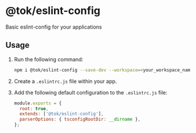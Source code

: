 # @tok/eslint-config

Basic eslint-config for your applications

## Usage

1. Run the following command:

   ```bash
   npm i @tok/eslint-config --save-dev --workspace=<your_workspace_name>
   ```

2. Create a `.eslintrc.js` file within your app.

3. Add the following default configuration to the `.eslintrc.js` file:

   ```js
   module.exports = {
     root: true,
     extends: ['@tok/eslint-config'],
     parserOptions: { tsconfigRootDir: __dirname },
   };
   ```

